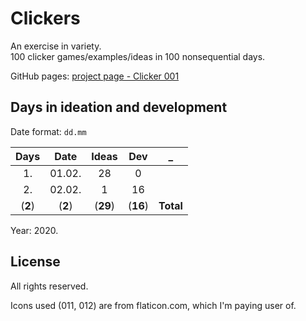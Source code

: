 # Clickers

An exercise in variety.  
100 clicker games/examples/ideas in 100 nonsequential days.

GitHub pages: [project page - Clicker 001](https://yoguise.github.io/clickers)

## Days in ideation and development

Date format: `dd.mm`

Days | Date | Ideas | Dev | _
:---: | :---: | :---: | :---: | :---:
1. | 01.02. | 28 | 0 | 
2. | 02.02. | 1 | 16 | 
(**2**) | (**2**) | (**29**) | (**16**) | **Total**

Year: 2020.

## License

All rights reserved.

Icons used (011, 012) are from flaticon.com, which I'm paying user of.
